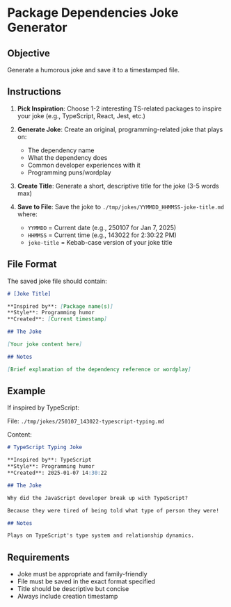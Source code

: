 # Package Dependencies Joke Generator

## Objective

Generate a humorous joke and save it to a timestamped file.

## Instructions

1. **Pick Inspiration**: Choose 1-2 interesting TS-related packages to inspire your joke (e.g., TypeScript, React, Jest, etc.)

2. **Generate Joke**: Create an original, programming-related joke that plays on:

   - The dependency name
   - What the dependency does
   - Common developer experiences with it
   - Programming puns/wordplay

3. **Create Title**: Generate a short, descriptive title for the joke (3-5 words max)

4. **Save to File**: Save the joke to `./tmp/jokes/YYMMDD_HHMMSS-joke-title.md` where:
   - `YYMMDD` = Current date (e.g., 250107 for Jan 7, 2025)
   - `HHMMSS` = Current time (e.g., 143022 for 2:30:22 PM)
   - `joke-title` = Kebab-case version of your joke title

## File Format

The saved joke file should contain:

```markdown
# [Joke Title]

**Inspired by**: [Package name(s)]
**Style**: Programming humor
**Created**: [Current timestamp]

## The Joke

[Your joke content here]

## Notes

[Brief explanation of the dependency reference or wordplay]
```

## Example

If inspired by TypeScript:

File: `./tmp/jokes/250107_143022-typescript-typing.md`

Content:

```markdown
# TypeScript Typing Joke

**Inspired by**: TypeScript
**Style**: Programming humor  
**Created**: 2025-01-07 14:30:22

## The Joke

Why did the JavaScript developer break up with TypeScript?

Because they were tired of being told what type of person they were!

## Notes

Plays on TypeScript's type system and relationship dynamics.
```

## Requirements

- Joke must be appropriate and family-friendly
- File must be saved in the exact format specified
- Title should be descriptive but concise
- Always include creation timestamp
